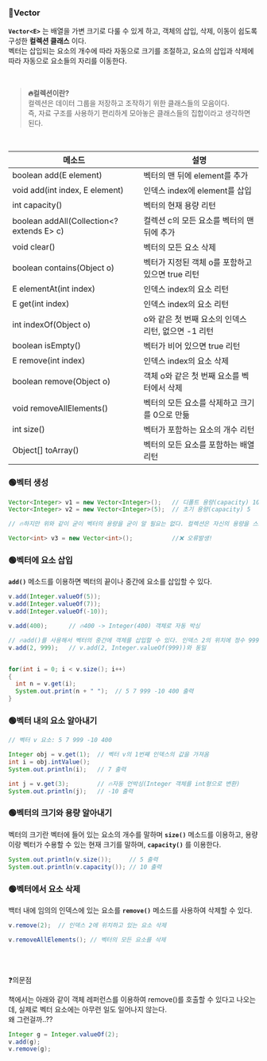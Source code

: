 ### 🔵Vector<E>
  
**`Vector<E>`** 는 배열을 가변 크기로 다룰 수 있게 하고, 객체의 삽입, 삭제, 이동이 쉽도록 구성한 **컬렉션 클래스** 이다. <br>
벡터는 삽입되는 요소의 개수에 따라 자동으로 크기를 조절하고, 요쇼의 삽입과 삭제에 따라 자동으로 요소들의 자리를 이동한다. 

<br>
  
> **🔥컬렉션이란?** <br>
> 컬렉션은 데이터 그룹을 저장하고 조작하기 위한 클래스들의 모음이다. <br>
  즉, 자료 구조를 사용하기 편리하게 모아놓은 클래스들의 집합이라고 생각하면 된다.
  
<br> 
  
|메소드|설명|
|---|---|
|boolean add(E element)|벡터의 맨 뒤에 element를 추가|
|void add(int index, E element)|인덱스 index에 element를 삽입|
|int capacity()|벡터의 현재 용량 리턴|
|boolean addAll(Collection<? extends E> c)|컬렉션 c의 모든 요소를 벡터의 맨 뒤에 추가|
|void clear()|벡터의 모든 요소 삭제|
|boolean contains(Object o)|벡터가 지정된 객체 o를 포함하고 있으면 true 리턴|
|E elementAt(int index)|인덱스 index의 요소 리턴|
|E get(int index)|인덱스 index의 요소 리턴|
|int indexOf(Object o)|o와 같은 첫 번째 요소의 인덱스 리턴, 없으면 -1 리턴|
|boolean isEmpty()|벡터가 비어 있으면 true 리턴|
|E remove(int index)|인덱스 index의 요소 삭제|
|boolean remove(Object o)|객체 o와 같은 첫 번째 요소를 벡터에서 삭제|
|void removeAllElements()|벡터의 모든 요소를 삭제하고 크기를 0으로 만듦|
|int size()|벡터가 포함하는 요소의 개수 리턴|
|Object[] toArray()|벡터의 모든 요소를 포함하는 배열 리턴|

### 🟢벡터 생성

```java
Vector<Integer> v1 = new Vector<Integer>();   // 디폴트 용량(capacity) 10
Vector<Integer> v2 = new Vector<Integer>(5);  // 초기 용량(capacity) 5

// 🔥하지만 위와 같이 굳이 벡터의 용량을 굳이 알 필요는 없다. 컬렉션은 자신의 용량을 스스로 조절하기 때문이다.

Vector<int> v3 = new Vector<int>();           //❌ 오류발생!
```

### 🟢벡터에 요소 삽입

**`add()`** 메소드를 이용하면 벡터의 끝이나 중간에 요소를 삽입할 수 있다.

```java
v.add(Integer.valueOf(5));
v.add(Integer.valueOf(7));
v.add(Integer.valueOf(-10));

v.add(400);      // 🔥400 -> Integer(400) 객체로 자동 박싱 

// 🔥add()를 사용해서 벡터의 중간에 객체를 삽입할 수 있다. 인덱스 2의 위치에 정수 999를 삽입해주는 코드.
v.add(2, 999);   // v.add(2, Integer.valueOf(999))와 동일


for(int i = 0; i < v.size(); i++)
{
  int n = v.get(i);
  System.out.print(n + " ");  // 5 7 999 -10 400 출력
}
```

### 🟢벡터 내의 요소 알아내기

```java
// 벡터 v 요소: 5 7 999 -10 400

Integer obj = v.get(1);  // 벡터 v의 1번째 인덱스의 값을 가져옴
int i = obj.intValue();
System.out.println(i);   // 7 출력

int j = v.get(3);        // 🔥자동 언박싱(Integer 객체를 int형으로 변환)
System.out.println(j);   // -10 출력
```

### 🟢벡터의 크기와 용량 알아내기

벡터의 크기란 벡터에 들어 있는 요소의 개수를 말하며 **`size()`** 메소드를 이용하고, 
용량이랑 벡터가 수용할 수 있는 현재 크기를 말하며, **`capacity()`** 를 이용한다.

```java
System.out.println(v.size());     // 5 출력
System.out.println(v.capacity()); // 10 출력
```

### 🟢벡터에서 요소 삭제

백터 내에 임의의 인덱스에 있는 요소를 **`remove()`** 메소드를 사용하여 삭제할 수 있다.

```java
v.remove(2);  // 인덱스 2에 위치하고 있는 요소 삭제

v.removeAllElements(); // 벡터의 모든 요소를 삭제
```

<br><br>

❓의문점

책에서는 아래와 같이 객체 레퍼런스를 이용하여 remove()를 호출할 수 있다고 나오는데, 실제로 벡터 요소에는 아무런 일도 일어나지 않는다. <br>
왜 그런걸까..??
```java
Integer g = Integer.valueOf(2);
v.add(g);
v.remove(g);
```



